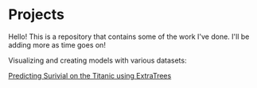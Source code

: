 # Projects

Hello! This is a repository that contains some of the work I've done. I'll be adding more as time goes on! 


Visualizing and creating models with various datasets:

[Predicting Surivial on the Titanic using ExtraTrees](docs/titanic-using-extratrees-my-first-notebook.ipynb)




